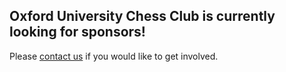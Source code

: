 ## Oxford University Chess Club is currently looking for sponsors!

Please [contact us](/contact) if you would like to get involved.